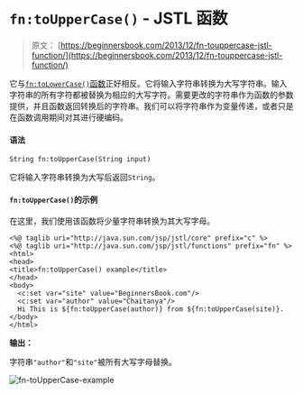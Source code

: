 # `fn:toUpperCase()` - JSTL 函数

> 原文： [https://beginnersbook.com/2013/12/fn-touppercase-jstl-function/](https://beginnersbook.com/2013/12/fn-touppercase-jstl-function/)

它与[`fn:toLowerCase()`函数](https://beginnersbook.com/2013/12/fn-tolowercase-jstl-function/)正好相反。它将输入字符串转换为大写字符串。输入字符串的所有字符都被替换为相应的大写字符。需要更改的字符串作为函数的参数提供，并且函数返回转换后的字符串。我们可以将字符串作为变量传递，或者只是在函数调用期间对其进行硬编码。

#### 语法

```
String fn:toUpperCase(String input)
```

它将输入字符串转换为大写后返回`String`。

#### `fn:toUpperCase()`的示例

在这里，我们使用该函数将少量字符串转换为其大写字母。

```
<%@ taglib uri="http://java.sun.com/jsp/jstl/core" prefix="c" %>
<%@ taglib uri="http://java.sun.com/jsp/jstl/functions" prefix="fn" %>
<html>
<head>
<title>fn:toUpperCase() example</title>
</head>
<body>
  <c:set var="site" value="BeginnersBook.com"/>
  <c:set var="author" value="Chaitanya"/>
  Hi This is ${fn:toUpperCase(author)} from ${fn:toUpperCase(site)}.
</body>
</html>
```

**输出：**

字符串`"author"`和`"site"`被所有大写字母替换。

![fn-toUpperCase-example](../Images/cd6a6d6734e4e63ce650f70d24cc5285.jpg)